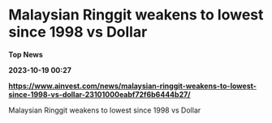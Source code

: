 # Malaysian Ringgit weakens to lowest since 1998 vs Dollar
**Top News**

**2023-10-19 00:27**

**https://www.ainvest.com/news/malaysian-ringgit-weakens-to-lowest-since-1998-vs-dollar-23101000eabf72f6b6444b27/**

Malaysian Ringgit weakens to lowest since 1998 vs Dollar
